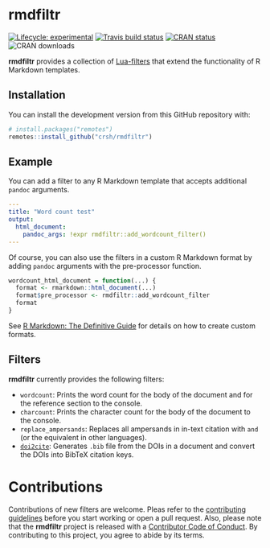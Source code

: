 
<!-- README.md is generated from README.Rmd. Please edit that file -->

# rmdfiltr

<!-- badges: start -->

[![Lifecycle:
experimental](https://img.shields.io/badge/lifecycle-experimental-orange.svg)](https://www.tidyverse.org/lifecycle/#experimental)
[![Travis build
status](https://travis-ci.org/crsh/rmdfiltr.svg?branch=master)](https://travis-ci.org/crsh/rmdfiltr)
[![CRAN
status](https://www.r-pkg.org/badges/version/rmdfiltr)](https://cran.r-project.org/package=rmdfiltr)
![CRAN downloads](https://cranlogs.r-pkg.org/badges/last-month/rmdfiltr)
<!-- badges: end -->

**rmdfiltr** provides a collection of
[Lua-filters](https://pandoc.org/lua-filters.html) that extend the
functionality of R Markdown templates.

## Installation

<!--
You can install the released version of rmdfiltr from [CRAN](https://CRAN.R-project.org) with:
&#10;``` r
install.packages("rmdfiltr")
```
-->

You can install the development version from this GitHub repository
with:

``` r
# install.packages("remotes")
remotes::install_github("crsh/rmdfiltr")
```

## Example

You can add a filter to any R Markdown template that accepts additional
`pandoc` arguments.

``` yaml
---
title: "Word count test"
output:
  html_document:
    pandoc_args: !expr rmdfiltr::add_wordcount_filter()
---
```

Of course, you can also use the filters in a custom R Markdown format by
adding `pandoc` arguments with the pre-processor function.

``` r
wordcount_html_document = function(...) {
  format <- rmarkdown::html_document(...)
  format$pre_processor <- rmdfiltr::add_wordcount_filter
  format
}
```

See [R Markdown: The Definitive
Guide](https://bookdown.org/yihui/rmarkdown/new-formats.html) for
details on how to create custom formats.

## Filters

**rmdfiltr** currently provides the following filters:

- `wordcount`: Prints the word count for the body of the document and
  for the reference section to the console.
- `charcount`: Prints the character count for the body of the document
  to the console.
- `replace_ampersands`: Replaces all ampersands in in-text citation with
  `and` (or the equivalent in other languages).
- [`doi2cite`](https://github.com/korintje/pandoc-doi2cite/blob/main/doi2cite.lua):
  Generates `.bib` file from the DOIs in a document and convert the DOIs
  into BibTeX citation keys.

# Contributions

Contributions of new filters are welcome. Pleas refer to the
[contributing
guidelines](https://github.com/crsh/rmdfiltr/blob/master/.github/CONTRIBUTING.md)
before you start working or open a pull request. Also, please note that
the **rmdfiltr** project is released with a [Contributor Code of
Conduct](https://github.com/crsh/rmdfiltr/blob/master/.github/CODE_OF_CONDUCT.md).
By contributing to this project, you agree to abide by its terms.
